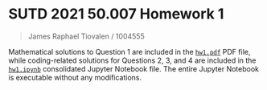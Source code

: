 # SUTD 2021 50.007 Homework 1

> James Raphael Tiovalen / 1004555

Mathematical solutions to Question 1 are included in the [`hw1.pdf`](./hw1.pdf) PDF file, while coding-related solutions for Questions 2, 3, and 4 are included in the [`hw1.ipynb`](./hw1.ipynb) consolidated Jupyter Notebook file. The entire Jupyter Notebook is executable without any modifications.
